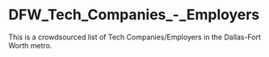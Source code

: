# DFW_Tech_Companies_-_Employers
This is a crowdsourced list of Tech Companies/Employers in the Dallas-Fort Worth metro.
